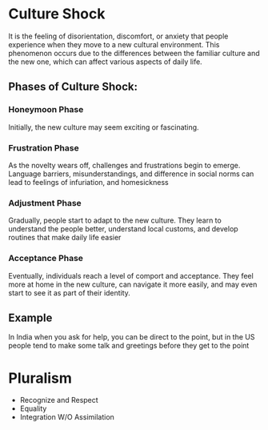 # Culture Shock
It is the feeling of disorientation, discomfort, or anxiety that people experience when they move to a new cultural environment. This phenomenon occurs due to the differences between the familiar culture and the new one, which can affect various aspects of daily life. 

## Phases of Culture Shock:
### Honeymoon Phase
Initially, the new culture may seem exciting or fascinating. 
### Frustration Phase
As the novelty wears off, challenges and frustrations begin to emerge. Language barriers, misunderstandings, and difference in social norms can lead to feelings of infuriation, and homesickness
### Adjustment Phase
Gradually, people start to adapt to the new culture. They learn to understand the people better, understand local customs, and develop routines that make daily life easier
### Acceptance Phase
Eventually, individuals reach a level of comport and acceptance. They feel more at home in the new culture, can navigate it more easily, and may even start to see it as part of their identity.

## Example
In India when you ask for help, you can be direct to the point, but in the US people tend to make some talk and greetings before they get to the point 

# Pluralism

- Recognize and Respect
- Equality
- Integration W/O Assimilation